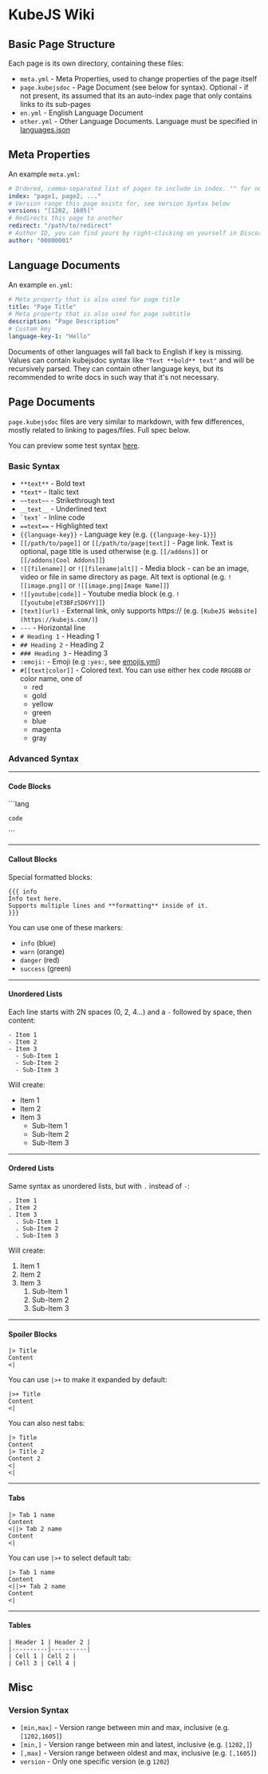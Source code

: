 # KubeJS Wiki

## Basic Page Structure

Each page is its own directory, containing these files:

- `meta.yml` - Meta Properties, used to change properties of the page itself
- `page.kubejsdoc` - Page Document (see below for syntax). Optional - if not present, its assumed that its an auto-index page that only contains links to its sub-pages
- `en.yml` - English Language Document
- `other.yml` - Other Language Documents. Language must be specified in [languages.json](/languages.json)

## Meta Properties

An example `meta.yml`:

```yml
# Ordered, comma-separated list of pages to include in index. "" for no index
index: "page1, page2, ..."
# Version range this page exists for, see Version Syntax below
versions: "[1202, 1605]"
# Redirects this page to another
redirect: "/path/to/redirect"
# Author ID, you can find yours by right-clicking on yourself in Discord and opening Apps > KubeJS Profile
author: "00000001"
```

## Language Documents

An example `en.yml`:

```yml
# Meta property that is also used for page title
title: "Page Title"
# Meta property that is also used for page subtitle
description: "Page Description"
# Custom key
language-key-1: "Hello"
```

Documents of other languages will fall back to English if key is missing. Values can contain kubejsdoc syntax like `"Text **bold** text"` and will be recursively parsed. They can contain other language keys, but its recommended to write docs in such way that it's not necessary.

## Page Documents

`page.kubejsdoc` files are very similar to markdown, with few differences, mostly related to linking to pages/files. Full spec below.

You can preview some test syntax [here](https://kubejs.com/wiki/en/test).

### Basic Syntax

- `**text**` - Bold text
- `*text*` - Italic text
- `~~text~~` - Strikethrough text
- `__text__` - Underlined text
- `` `text` `` - Inline code
- `==text==` - Highlighted text
- `{{language-key}}` - Language key (e.g. `{{language-key-1}}`)
- `[[/path/to/page]]` or `[[/path/to/page|text]]` - Page link. Text is optional, page title is used otherwise (e.g. `[[/addons]]` or `[[/addons|Cool Addons]]`)
- `![[filename]]` or `![[filename|alt]]` - Media block - can be an image, video or file in same directory as page. Alt text is optional (e.g. `![[image.png]]` or `![[image.png|Image Name]]`)
- `![[youtube|code]]` - Youtube media block (e.g. `![[youtube|eT3BFzSD6YY]]`)
- `[text](url)` - External link, only supports https:// (e.g. `[KubeJS Website](https://kubejs.com/)`)
- `---` - Horizontal line
- `# Heading 1` - Heading 1
- `## Heading 2` - Heading 2
- `### Heading 3` - Heading 3
- `:emoji:` - Emoji (e.g `:yes:`, see [emojis.yml](/emojis.yml))
- `#[[text|color]]` - Colored text. You can use either hex code `RRGGBB` or color name, one of
    - red
    - gold
    - yellow
    - green
    - blue
    - magenta
    - gray

### Advanced Syntax

---

#### Code Blocks

\```lang

`code`

\```

---

#### Callout Blocks

Special formatted blocks:

```
{{{ info
Info text here.
Supports multiple lines and **formatting** inside of it.
}}}
```

You can use one of these markers:

- `info` (blue)
- `warn` (orange)
- `danger` (red)
- `success` (green)

---

#### Unordered Lists

Each line starts with 2N spaces (0, 2, 4...) and a `-` followed by space, then content:

```
- Item 1
- Item 2
- Item 3
  - Sub-Item 1
  - Sub-Item 2
  - Sub-Item 3
```

Will create:

- Item 1
- Item 2
- Item 3
    - Sub-Item 1
    - Sub-Item 2
    - Sub-Item 3

---

#### Ordered Lists

Same syntax as unordered lists, but with `.` instead of `-`:

```
. Item 1
. Item 2
. Item 3
  . Sub-Item 1
  . Sub-Item 2
  . Sub-Item 3
```

Will create:

1. Item 1
2. Item 2
3. Item 3
    1. Sub-Item 1
    2. Sub-Item 2
    3. Sub-Item 3

---

#### Spoiler Blocks

```
|> Title
Content
<|
```

You can use `|>+` to make it expanded by default:

```
|>+ Title
Content
<|
```

You can also nest tabs:

```
|> Title
Content
|> Title 2
Content 2
<|
<|
```

---

#### Tabs

```
|> Tab 1 name
Content
<||> Tab 2 name
Content
<|
```

You can use `|>+` to select default tab:

```
|> Tab 1 name
Content
<||>+ Tab 2 name
Content
<|
```

---

#### Tables

```
| Header 1 | Header 2 |
|----------|----------|
| Cell 1 | Cell 2 |
| Cell 3 | Cell 4 |
```

## Misc

### Version Syntax

- `[min,max]` - Version range between min and max, inclusive (e.g. `[1202,1605]`)
- `[min,]` - Version range between min and latest, inclusive (e.g. `[1202,]`)
- `[,max]` - Version range between oldest and max, inclusive (e.g. `[,1605]`)
- `version` - Only one specific version (e.g `1202`)
